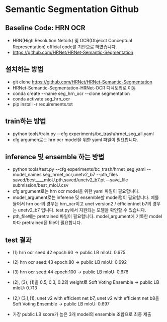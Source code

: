 # Semantic Segmentation Github
 
## Baseline Code: HRN OCR
- HRN(High Resolution Netork) 및 OCR(Objecct Conceptual Representation) official code를 기반으로 하였습니다.
- https://github.com/HRNet/HRNet-Semantic-Segmentation

## 설치하는 방법
- git clone https://github.com/HRNet/HRNet-Semantic-Segmentation  
- HRNet-Semantic-Segmentation-HRNet-OCR 디렉토리로 이동
- conda create --name seg_hrn_ocr --clone segmentation
- conda activate seg_hrn_ocr
- pip install -r requirements.txt   

## train하는 방법
- python tools/train.py --cfg experiments/bc_trash/hrnet_seg_all.yaml   
- cfg argumen로는 hrn ocr model을 위한 yaml 파일이 필요합니다. 


## inference 및 ensemble 하는 방법
- python tools/test.py --cfg experiments/bc_trash/hrnet_seg.yaml --model_names seg_hrnet_ocr,unetv2_b7  --pth_files  saved/best____mIoU.pth,saved/unetv2_b7.pt   --save_file submission/best_mIoU.csv     
- cfg argument로는 hrn ocr model을 위한 yaml 파일이 필요합니다. 
- model_argument로는 inferene 및 ensemble할 model명이 필요합니다. 예를 들어서 hrn ocr의 경우는 hrn_ocr이고 unet version2 /  efficientnet b7의 경우는 unetv2_b7 입니다. test.py에서 지원되는 모델을 확인할 수 있습니다.
- pth_file에는 pretrained 파일이 필요합니다. model_argument에 기록한 model마다 pretrained된 file이 필요합니다.


## test 결과 
- (1) hrn ocr seed:42 epoch:60  -> public LB mIoU: 0.675
- (2) hrn ocr seed:43 epoch:80  -> public LB mIoU: 0.692
- (3) hrn ocr seed:44 epoch:100 -> public LB mIoU: 0.676

- (2), (3), (1)을 0.5, 0.3, 0.2의 weight로 Soft Voting Ensemble -> public LB mIoU: 0.713
- (2,) (3,),(1), unet v2 with efficient net b7, unet v2 with efficient net b8을 Soft Voting Ensemble -> public LB mIoU: 0.697
- 가장 public LB score가 높은 3개 model의 ensemble 조합으로 최종 제출

 
